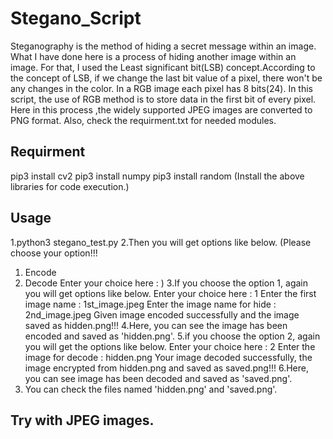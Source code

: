 # Stegano_Script
Steganography is the method of hiding a secret message within an image.
What I have done here is a process of hiding another image within an image. For that, I used the Least significant bit(LSB) concept.According to the concept of LSB, if we change the last bit value of a pixel, there won't be any changes in the color. In a RGB image each pixel has 8 bits(24). In this script, the use of RGB method is to store data in the first bit of every pixel.
Here in this process ,the widely supported JPEG images are converted to PNG format. Also, check the requirment.txt for needed modules.

## Requirment
pip3 install cv2
pip3 install numpy
pip3 install random
(Install the above libraries for code execution.)

## Usage
1.python3 stegano_test.py
2.Then you will get options like below.
  (Please choose your option!!! 
   1. Encode 
   2. Decode 
  Enter your choice here : )
3.If you choose the option 1, again you will get options like below.
  Enter your choice here : 1
  Enter the first image name : 1st_image.jpeg
  Enter the image name for hide : 2nd_image.jpeg
  Given image encoded successfully and the image saved as hidden.png!!!
4.Here, you can see the image has been encoded and saved as 'hidden.png'.
5.if you choose the option 2, again you will get the options like below.
  Enter your choice here : 2
  Enter the image for decode : hidden.png
  Your image decoded successfully, the image encrypted from  hidden.png  and saved as saved.png!!!
6.Here, you can see image has been decoded and saved as 'saved.png'.
7. You can check the files named 'hidden.png' and 'saved.png'.

## Try with JPEG images.
